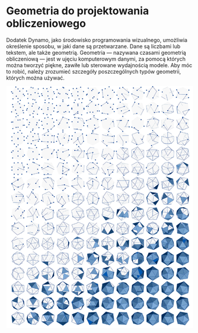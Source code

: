 # Geometria do projektowania obliczeniowego

Dodatek Dynamo, jako środowisko programowania wizualnego, umożliwia określenie sposobu, w jaki dane są przetwarzane. Dane są liczbami lub tekstem, ale także geometrią. Geometria — nazywana czasami geometrią obliczeniową — jest w ujęciu komputerowym danymi, za pomocą których można tworzyć piękne, zawiłe lub sterowane wydajnością modele. Aby móc to robić, należy zrozumieć szczegóły poszczególnych typów geometrii, których można używać.

![](<../images/5-2/Geometry for Computational Design-01.jpg>)

